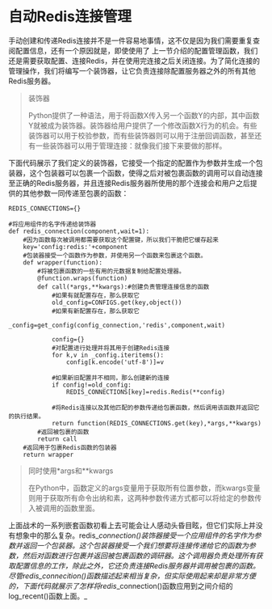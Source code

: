 # 自动Redis连接管理

手动创建和传递Redis连接并不是一件容易地事情，这不仅是因为我们需要重复查阅配置信息，还有一个原因就是，即使使用了 上一节介绍的配置管理函数，我们还是需要获取配置、连接Redis，并在使用完连接之后关闭连接。为了简化连接的管理操作，我们将编写一个装饰器，让它负责连接除配置服务器之外的所有其他Redis服务器。

> 装饰器
>
> Python提供了一种语法，用于将函数X传入另一个函数Y的内部，其中函数Y就被成为装饰器。装饰器给用户提供了一个修改函数X行为的机会。有些装饰器可以用于校验参数，而有些装饰器则可以用于注册回调函数，甚至还有一些装饰器可以用于管理连接：就像我们接下来要做的那样。

下面代码展示了我们定义的装饰器，它接受一个指定的配置作为参数并生成一个包装器，这个包装器可以包裹一个函数，使得之后对被包裹函数的调用可以自动连接至正确的Redis服务器，并且连接Redis服务器所使用的那个连接会和用户之后提供的其他参数一同传递至包裹的函数：

```
REDIS_CONNECTIONS={}

#将应用组件的名字传递给装饰器
def redis_connection(component,wait=1):
    #因为函数每次被调用都需要获取这个配置键，所以我们干脆把它缓存起来
    key='config:redis:'+component
    #包装器接受一个函数作为参数，并使用另一个函数来包裹这个函数。
    def wrapper(function):
        #将被包裹函数的一些有用的元数据复制给配置处理器。
        @function.wraps(function)
        def call(*args,**kwargs):#创建负责管理连接信息的函数
            #如果有就配置存在，那么获取它
            old_config=CONFIGS.get(key,object())
            #如果有新配置存在，那么获取它
            _config=get_config(config_connection,'redis',component,wait)

            config={}
            #对配置进行处理并将其用于创建Redis连接
            for k,v in _config.iteritems():
                config[k.encode('utf-8')]=v

            #如果新旧配置并不相同，那么创建新的连接
            if config!=old_config:
                REDIS_CONNECTIONS[key]=redis.Redis(**config)

            #将Redis连接以及其他匹配的参数传递给包裹函数，然后调用该函数并返回它的执行结果。
            return function(REDIS_CONNECTIONS.get(key),*args,**kwargs)
        #返回被包裹的函数
        return call
    #返回用于包裹Redis函数的包装器
    return wrapper
```

> 同时使用\*args和\*\*kwargs
>
> 在Python中，函数定义的args变量用于获取所有位置参数，而kwargs变量则用于获取所有命令出纳和素，这两种参数传递方式都可以将给定的参数传入被调用的函数里面。

上面战术的一系列嵌套函数初看上去可能会让人感动头昏目眩，但它们实际上并没有想象中的那么复杂。redis\__connection\(\)装饰器接受一个应用组件的名字作为参数并返回一个包装器。这个包装器接受一个我们想要将连接传递给它的函数为参数，然后对函数进行包裹并返回被包裹函数的调研器。这个调用器负责处理所有获取配置信息的工作，除此之外，它还负责连接Redis服务器并调用被包裹的函数。尽管redis_connecition\(\)函数描述起来相当复杂，但实际使用起来却是非常方便的，下面代码就展示了怎样将redis_\_connection\(\)函数应用到之间介绍的log\_recent\(\)函数上面。_

